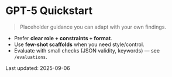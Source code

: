 # GPT-5 Quickstart

> Placeholder guidance you can adapt with your own findings.

- Prefer **clear role + constraints + format**.
- Use **few-shot scaffolds** when you need style/control.
- Evaluate with small checks (JSON validity, keywords) — see `/evaluations`.

Last updated: 2025-09-06
